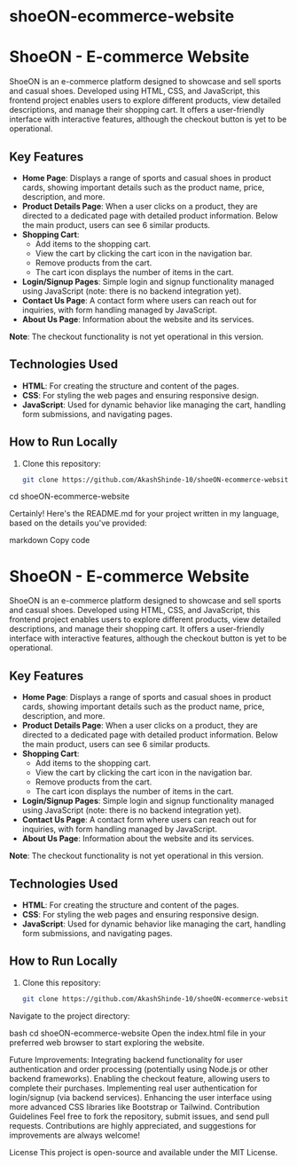 # shoeON-ecommerce-website
# ShoeON - E-commerce Website

ShoeON is an e-commerce platform designed to showcase and sell sports and casual shoes. Developed using HTML, CSS, and JavaScript, this frontend project enables users to explore different products, view detailed descriptions, and manage their shopping cart. It offers a user-friendly interface with interactive features, although the checkout button is yet to be operational.

## Key Features

- **Home Page**: Displays a range of sports and casual shoes in product cards, showing important details such as the product name, price, description, and more.
- **Product Details Page**: When a user clicks on a product, they are directed to a dedicated page with detailed product information. Below the main product, users can see 6 similar products.
- **Shopping Cart**:
  - Add items to the shopping cart.
  - View the cart by clicking the cart icon in the navigation bar.
  - Remove products from the cart.
  - The cart icon displays the number of items in the cart.
- **Login/Signup Pages**: Simple login and signup functionality managed using JavaScript (note: there is no backend integration yet).
- **Contact Us Page**: A contact form where users can reach out for inquiries, with form handling managed by JavaScript.
- **About Us Page**: Information about the website and its services.

**Note**: The checkout functionality is not yet operational in this version.

## Technologies Used

- **HTML**: For creating the structure and content of the pages.
- **CSS**: For styling the web pages and ensuring responsive design.
- **JavaScript**: Used for dynamic behavior like managing the cart, handling form submissions, and navigating pages.

## How to Run Locally

1. Clone this repository:
   ```bash
   git clone https://github.com/AkashShinde-10/shoeON-ecommerce-website.git
cd shoeON-ecommerce-website

Certainly! Here's the README.md for your project written in my language, based on the details you've provided:

markdown
Copy code
# ShoeON - E-commerce Website

ShoeON is an e-commerce platform designed to showcase and sell sports and casual shoes. Developed using HTML, CSS, and JavaScript, this frontend project enables users to explore different products, view detailed descriptions, and manage their shopping cart. It offers a user-friendly interface with interactive features, although the checkout button is yet to be operational.

## Key Features

- **Home Page**: Displays a range of sports and casual shoes in product cards, showing important details such as the product name, price, description, and more.
- **Product Details Page**: When a user clicks on a product, they are directed to a dedicated page with detailed product information. Below the main product, users can see 6 similar products.
- **Shopping Cart**:
  - Add items to the shopping cart.
  - View the cart by clicking the cart icon in the navigation bar.
  - Remove products from the cart.
  - The cart icon displays the number of items in the cart.
- **Login/Signup Pages**: Simple login and signup functionality managed using JavaScript (note: there is no backend integration yet).
- **Contact Us Page**: A contact form where users can reach out for inquiries, with form handling managed by JavaScript.
- **About Us Page**: Information about the website and its services.

**Note**: The checkout functionality is not yet operational in this version.

## Technologies Used

- **HTML**: For creating the structure and content of the pages.
- **CSS**: For styling the web pages and ensuring responsive design.
- **JavaScript**: Used for dynamic behavior like managing the cart, handling form submissions, and navigating pages.

## How to Run Locally

1. Clone this repository:
   ```bash
   git clone https://github.com/AkashShinde-10/shoeON-ecommerce-website.git
Navigate to the project directory:

bash
cd shoeON-ecommerce-website
Open the index.html file in your preferred web browser to start exploring the website.

Future Improvements:
Integrating backend functionality for user authentication and order processing (potentially using Node.js or other backend frameworks).
Enabling the checkout feature, allowing users to complete their purchases.
Implementing real user authentication for login/signup (via backend services).
Enhancing the user interface using more advanced CSS libraries like Bootstrap or Tailwind.
Contribution Guidelines
Feel free to fork the repository, submit issues, and send pull requests. Contributions are highly appreciated, and suggestions for improvements are always welcome!

License
This project is open-source and available under the MIT License.

